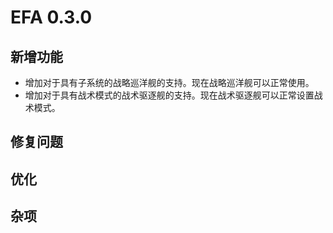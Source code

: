 # EFA 0.3.0

## 新增功能

- 增加对于具有子系统的战略巡洋舰的支持。现在战略巡洋舰可以正常使用。
- 增加对于具有战术模式的战术驱逐舰的支持。现在战术驱逐舰可以正常设置战术模式。

## 修复问题

## 优化

## 杂项
